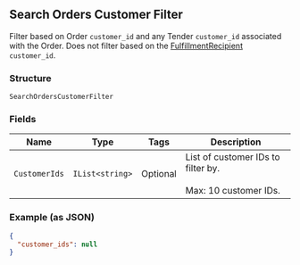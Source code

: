 ## Search Orders Customer Filter

Filter based on Order `customer_id` and any Tender `customer_id`
associated with the Order. Does not filter based on the
[FulfillmentRecipient](#type-orderfulfillmentrecipient) `customer_id`.

### Structure

`SearchOrdersCustomerFilter`

### Fields

| Name | Type | Tags | Description |
|  --- | --- | --- | --- |
| `CustomerIds` | `IList<string>` | Optional | List of customer IDs to filter by.<br><br>Max: 10 customer IDs. |

### Example (as JSON)

```json
{
  "customer_ids": null
}
```

